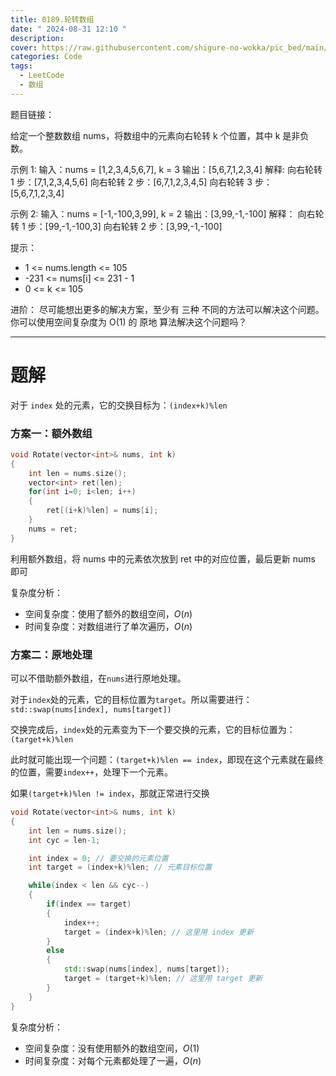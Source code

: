 ```yaml
---
title: 0189.轮转数组
date: " 2024-08-31 12:10 "
description: 
cover: https://raw.githubusercontent.com/shigure-no-wokka/pic_bed/main/imgs/family_code.jpg
categories: Code
tags:
  - LeetCode
  - 数组
---
```


题目链接：

给定一个整数数组 nums，将数组中的元素向右轮转 k 个位置，其中 k 是非负数。

示例 1:
输入：nums = [1,2,3,4,5,6,7], k = 3
输出：[5,6,7,1,2,3,4]
解释:
向右轮转 1 步：[7,1,2,3,4,5,6]
向右轮转 2 步：[6,7,1,2,3,4,5]
向右轮转 3 步：[5,6,7,1,2,3,4]

示例 2:
输入：nums = [-1,-100,3,99], k = 2
输出：[3,99,-1,-100]
解释：
向右轮转 1 步：[99,-1,-100,3]
向右轮转 2 步：[3,99,-1,-100]
 

提示：
- 1 <= nums.length <= 105
- -231 <= nums[i] <= 231 - 1
- 0 <= k <= 105

进阶：
尽可能想出更多的解决方案，至少有 三种 不同的方法可以解决这个问题。
你可以使用空间复杂度为 O(1) 的 原地 算法解决这个问题吗？

<!--more-->

---

# 题解

对于 `index` 处的元素，它的交换目标为：`(index+k)%len`

### 方案一：额外数组

```cpp
void Rotate(vector<int>& nums, int k)
{
    int len = nums.size();
    vector<int> ret(len);
    for(int i=0; i<len; i++)
    {
        ret[(i+k)%len] = nums[i];
    }
    nums = ret;
}
```

利用额外数组，将 nums 中的元素依次放到 ret 中的对应位置，最后更新 nums 即可

复杂度分析：
- 空间复杂度：使用了额外的数组空间，$O(n)$
- 时间复杂度：对数组进行了单次遍历，$O(n)$

### 方案二：原地处理

可以不借助额外数组，在`nums`进行原地处理。

对于`index`处的元素，它的目标位置为`target`。所以需要进行：`std::swap(nums[index], nums[target])`

交换完成后，`index`处的元素变为下一个要交换的元素，它的目标位置为：`(target+k)%len`

此时就可能出现一个问题：`(target+k)%len == index`，即现在这个元素就在最终的位置，需要`index++`，处理下一个元素。

如果`(target+k)%len != index`，那就正常进行交换

```cpp
void Rotate(vector<int>& nums, int k)
{
    int len = nums.size();
    int cyc = len-1;

    int index = 0; // 要交换的元素位置
    int target = (index+k)%len; // 元素目标位置

    while(index < len && cyc--)
    {
        if(index == target)
        {
            index++;
            target = (index+k)%len; // 这里用 index 更新
        }
        else
        {
            std::swap(nums[index], nums[target]);
            target = (target+k)%len; // 这里用 target 更新
        }
    }
}
```

复杂度分析：
- 空间复杂度：没有使用额外的数组空间，$O(1)$
- 时间复杂度：对每个元素都处理了一遍，$O(n)$



